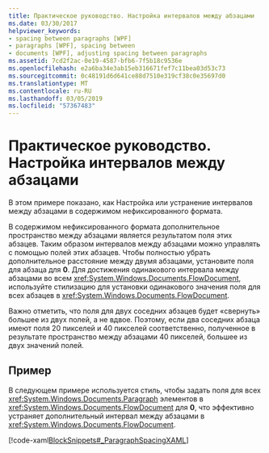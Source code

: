 ```yaml
---
title: Практическое руководство. Настройка интервалов между абзацами
ms.date: 03/30/2017
helpviewer_keywords:
- spacing between paragraphs [WPF]
- paragraphs [WPF], spacing between
- documents [WPF], adjusting spacing between paragraphs
ms.assetid: 7cd2f2ac-0e19-4587-bfb6-7f5b18c9536e
ms.openlocfilehash: e2a6ba34e3ab15eb316671fef7c11bea03d53c73
ms.sourcegitcommit: 0c48191d6d641ce88d7510e319cf38c0e35697d0
ms.translationtype: MT
ms.contentlocale: ru-RU
ms.lasthandoff: 03/05/2019
ms.locfileid: "57367483"
---
```

# <a name="how-to-adjust-spacing-between-paragraphs"></a>Практическое руководство. Настройка интервалов между абзацами
В этом примере показано, как Настройка или устранение интервалов между абзацами в содержимом нефиксированного формата.  
  
 В содержимом нефиксированного формата дополнительное пространство между абзацами является результатом поля этих абзацев. Таким образом интервалов между абзацами можно управлять с помощью полей этих абзацев.  Чтобы полностью убрать дополнительное расстояние между двумя абзацами, установите поля для абзаца для **0**.  Для достижения одинакового интервала между абзацами во всем <xref:System.Windows.Documents.FlowDocument>, используйте стилизацию для установки одинакового значения поля для всех абзацев в <xref:System.Windows.Documents.FlowDocument>.  
  
 Важно отметить, что поля для двух соседних абзацев будет «свернуть» большее из двух полей, а не вдвое. Поэтому, если два соседних абзаца имеют поля 20 пикселей и 40 пикселей соответственно, полученное в результате пространство между абзацами 40 пикселей, большее из двух значений полей.  
  
## <a name="example"></a>Пример  
 В следующем примере используется стиль, чтобы задать поля для всех <xref:System.Windows.Documents.Paragraph> элементов в <xref:System.Windows.Documents.FlowDocument> для **0**, что эффективно устраняет дополнительный интервал между абзацами в <xref:System.Windows.Documents.FlowDocument>.  
  
 [!code-xaml[BlockSnippets#_ParagraphSpacingXAML](~/samples/snippets/csharp/VS_Snippets_Wpf/BlockSnippets/CSharp/Window1.xaml#_paragraphspacingxaml)]
